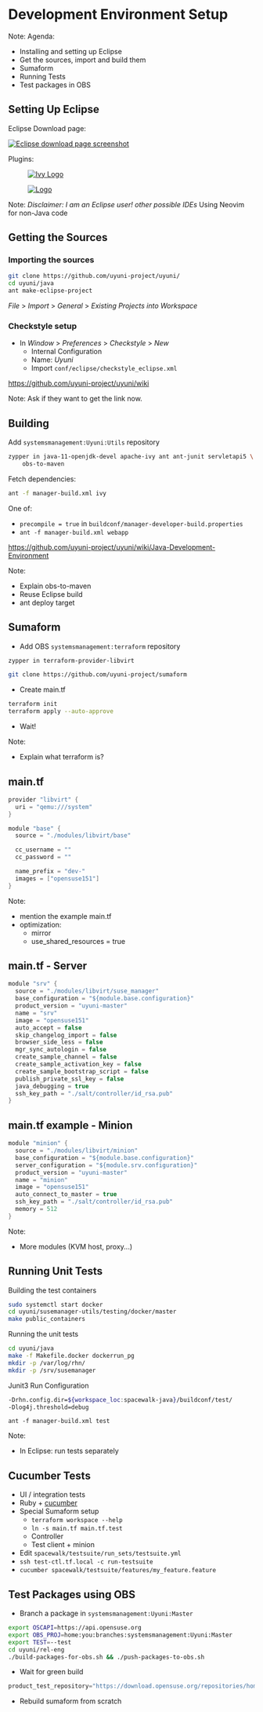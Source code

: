 <!-- .slide: data-state="section-break" id="dev-setup" data-menu-title="Development Setup" data-timing="15" -->
# Development Environment Setup

Note:
Agenda:
* Installing and setting up Eclipse
* Get the sources, import and build them
* Sumaform
* Running Tests
* Test packages in OBS


<!-- .slide: data-state="normal" id="eclipse-setup" data-menu-title="Setting up Eclipse" data-timing="60" -->
## Setting Up Eclipse

Eclipse Download page:

<a title="Eclipse Download Page"
  href="https://www.eclipse.org/downloads/packages/">
  <img alt="Eclipse download page screenshot" data-src="images/eclipse-download.png" class="hcenter"/>
</a>

Plugins:

<div class="container">
  <div class="item">
    <figure>
      <a href="http://ant.apache.org/ivy/ivyde/download.cgi">
        <img data-src="images/ivy-logo.png" alt="Ivy Logo" />
      </a>
    </figure>
  </div>
  <div class="item">
    <figure>
      <a href="https://checkstyle.org/eclipse-cs/#!/install">
        <img data-src="images/checkstyle-logo.png" alt=" Logo" />
      </a>
    </figure>
  </div>
</div>

Note:
*Disclaimer: I am an Eclipse user! other possible IDEs* 
Using Neovim for non-Java code


<!-- .slide: data-state="normal" id="getting-sources" data-menu-title="Getting the Sources" data-timing="120" -->
## Getting the Sources

### Importing the sources

```bash
git clone https://github.com/uyuni-project/uyuni/
cd uyuni/java
ant make-eclipse-project
```

*File* > *Import* > *General* > *Existing Projects into Workspace*

### Checkstyle setup

* In *Window* > *Preferences* > *Checkstyle* > *New*
	* Internal Configuration
	* Name: *Uyuni*
	* Import `conf/eclipse/checkstyle_eclipse.xml`


<!-- .slide: data-state="normal" id="dev-wiki-link" data-menu-title="Development Wiki Link" data-timing="15" -->

<div class="qrcode" id="qrcode-wiki" />
<a href="https://github.com/uyuni-project/uyuni/wiki"
   id="wiki">
  https://github.com/uyuni-project/uyuni/wiki
</a>

Note:
Ask if they want to get the link now.


<!-- .slide: data-state="normal" id="building" data-menu-title="Building" data-timing="120" -->
## Building

Add `systemsmanagement:Uyuni:Utils` repository

```bash
zypper in java-11-openjdk-devel apache-ivy ant ant-junit servletapi5 \
    obs-to-maven
```

Fetch dependencies:

```bash
ant -f manager-build.xml ivy
```

One of:

* `precompile = true` in `buildconf/manager-developer-build.properties`
* `ant -f manager-build.xml webapp`

<a href="https://github.com/uyuni-project/uyuni/wiki/Java-Development-Environment">
  https://github.com/uyuni-project/uyuni/wiki/Java-Development-Environment
</a>

Note:
* Explain obs-to-maven
* Reuse Eclipse build
* ant deploy target


<!-- .slide: data-state="normal" id="sumaform" data-menu-title="Sumaform" data-timing="120" -->
## Sumaform

* <!-- .element: id="add-terraform-repo" class="fragment" -->
  Add OBS `systemsmanagement:terraform` repository
 
```bash
zypper in terraform-provider-libvirt
```
<!-- .element: id="install-terraform" class="fragment" -->

```bash
git clone https://github.com/uyuni-project/sumaform
```
<!-- .element: id="clone-sumaform" class="fragment" -->

* Create main.tf
<!-- .element: id="create-main-tf" class="fragment" -->

```bash
terraform init
terraform apply --auto-approve
```
<!-- .element: id="deploy" class="fragment" -->

* Wait!
<!-- .element: id="wait-deploy" class="fragment" -->

Note:
* Explain what terraform is?


<!-- .slide: data-state="normal" id="main-rf-example" data-menu-title="main.tf example" data-timing="60" -->
## main.tf

```c
provider "libvirt" {
  uri = "qemu:///system"
}

module "base" {
  source = "./modules/libvirt/base"

  cc_username = ""
  cc_password = ""

  name_prefix = "dev-"
  images = ["opensuse151"]
}
```

Note:
* mention the example main.tf
* optimization:
    * mirror
    * use_shared_resources = true


<!-- .slide: data-state="normal" id="main-rf-example-srv" data-menu-title="main.tf example - Server" data-timing="30" -->
## main.tf - Server
 
```c
module "srv" {
  source = "./modules/libvirt/suse_manager"
  base_configuration = "${module.base.configuration}"
  product_version = "uyuni-master"
  name = "srv"
  image = "opensuse151"
  auto_accept = false
  skip_changelog_import = false
  browser_side_less = false
  mgr_sync_autologin = false
  create_sample_channel = false
  create_sample_activation_key = false
  create_sample_bootstrap_script = false
  publish_private_ssl_key = false
  java_debugging = true
  ssh_key_path = "./salt/controller/id_rsa.pub"
}
```


<!-- .slide: data-state="normal" id="main_tf_minion" data-menu-title="main.tf example - Minion" data-timing="30" -->
## main.tf example - Minion

```c
module "minion" {
  source = "./modules/libvirt/minion"
  base_configuration = "${module.base.configuration}"
  server_configuration = "${module.srv.configuration}"
  product_version = "uyuni-master"
  name = "minion"
  image = "opensuse151"
  auto_connect_to_master = true
  ssh_key_path = "./salt/controller/id_rsa.pub"
  memory = 512
}
```

Note:
* More modules (KVM host, proxy...)


<!-- .slide: data-state="normal" id="running-unit-tests" data-menu-title="Running Unit Tests" data-timing="120" -->
## Running Unit Tests 

Building the test containers

```bash
sudo systemctl start docker
cd uyuni/susemanager-utils/testing/docker/master
make public_containers
```

Running the unit tests

```bash
cd uyuni/java
make -f Makefile.docker dockerrun_pg
mkdir -p /var/log/rhn/
mkdir -p /srv/susemanager
```

Junit3 Run Configuration

```bash
-Drhn.config.dir=${workspace_loc:spacewalk-java}/buildconf/test/
-Dlog4j.threshold=debug
```

`ant -f manager-build.xml test`

Note:
* In Eclipse: run tests separately


<!-- .slide: data-state="normal" id="cucumber-tests" data-menu-title="Cucumber Tests" data-timing="120" -->
## Cucumber Tests

* UI / integration tests
* Ruby + [cucumber](https://cucumber.io/docs)
* Special Sumaform setup
    * `terraform workspace --help`
    * `ln -s main.tf main.tf.test`
    * Controller
    * Test client + minion
* Edit `spacewalk/testsuite/run_sets/testsuite.yml`
* `ssh test-ctl.tf.local -c run-testsuite`
* `cucumber spacewalk/testsuite/features/my_feature.feature`


<!-- .slide: data-state="normal" id="test-packages" data-menu-title="Test Packages with OBS" data-timing="120" -->
## Test Packages using OBS 

* <!-- .element id="branch-obs-master" class="fragment" -->
  Branch a package in `systemsmanagement:Uyuni:Master`

```bash
export OSCAPI=https://api.opensuse.org
export OBS_PROJ=home:you:branches:systemsmanagement:Uyuni:Master
export TEST=--test
cd uyuni/rel-eng
./build-packages-for-obs.sh && ./push-packages-to-obs.sh
```
<!-- .element id="push-to-obs-test" class="fragment" -->

* <!-- .element id="wait-obs" class="fragment" -->
  Wait for green build

```c
product_test_repository="https://download.opensuse.org/repositories/home:/you:/branches:/systemsmanagement:/Uyuni:/Master/openSUSE_Leap_15.1/"
```
<!-- .element id="main-tf-tweak" class="fragment" -->

* <!-- .element id="sumaform-again" class="fragment" -->
  Rebuild sumaform from scratch
